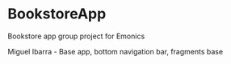 # BookstoreApp
Bookstore app group project for Emonics

Miguel Ibarra - Base app, bottom navigation bar, fragments base